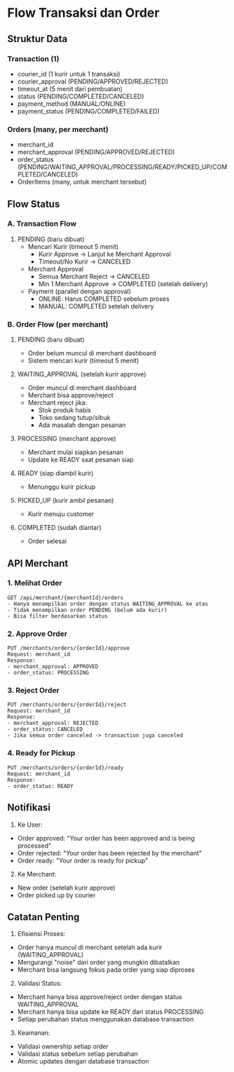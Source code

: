 # Flow Transaksi dan Order

## Struktur Data

### Transaction (1)
- courier_id (1 kurir untuk 1 transaksi)
- courier_approval (PENDING/APPROVED/REJECTED)
- timeout_at (5 menit dari pembuatan)
- status (PENDING/COMPLETED/CANCELED)
- payment_method (MANUAL/ONLINE)
- payment_status (PENDING/COMPLETED/FAILED)

### Orders (many, per merchant)
- merchant_id
- merchant_approval (PENDING/APPROVED/REJECTED)
- order_status (PENDING/WAITING_APPROVAL/PROCESSING/READY/PICKED_UP/COMPLETED/CANCELED)
- OrderItems (many, untuk merchant tersebut)

## Flow Status

### A. Transaction Flow
1. PENDING (baru dibuat)
   - Mencari Kurir (timeout 5 menit)
     * Kurir Approve -> Lanjut ke Merchant Approval
     * Timeout/No Kurir -> CANCELED
   - Merchant Approval
     * Semua Merchant Reject -> CANCELED
     * Min 1 Merchant Approve -> COMPLETED (setelah delivery)
   - Payment (parallel dengan approval)
     * ONLINE: Harus COMPLETED sebelum proses
     * MANUAL: COMPLETED setelah delivery

### B. Order Flow (per merchant)
1. PENDING (baru dibuat)
   - Order belum muncul di merchant dashboard
   - Sistem mencari kurir (timeout 5 menit)

2. WAITING_APPROVAL (setelah kurir approve)
   - Order muncul di merchant dashboard
   - Merchant bisa approve/reject
   - Merchant reject jika:
     * Stok produk habis
     * Toko sedang tutup/sibuk
     * Ada masalah dengan pesanan

3. PROCESSING (merchant approve)
   - Merchant mulai siapkan pesanan
   - Update ke READY saat pesanan siap

4. READY (siap diambil kurir)
   - Menunggu kurir pickup

5. PICKED_UP (kurir ambil pesanan)
   - Kurir menuju customer

6. COMPLETED (sudah diantar)
   - Order selesai

## API Merchant

### 1. Melihat Order
```
GET /api/merchant/{merchantId}/orders
- Hanya menampilkan order dengan status WAITING_APPROVAL ke atas
- Tidak menampilkan order PENDING (belum ada kurir)
- Bisa filter berdasarkan status
```

### 2. Approve Order
```
PUT /merchants/orders/{orderId}/approve
Request: merchant_id
Response:
- merchant_approval: APPROVED
- order_status: PROCESSING
```

### 3. Reject Order
```
PUT /merchants/orders/{orderId}/reject
Request: merchant_id
Response:
- merchant_approval: REJECTED
- order_status: CANCELED
- Jika semua order canceled -> transaction juga canceled
```

### 4. Ready for Pickup
```
PUT /merchants/orders/{orderId}/ready
Request: merchant_id
Response:
- order_status: READY
```

## Notifikasi

1. Ke User:
- Order approved: "Your order has been approved and is being processed"
- Order rejected: "Your order has been rejected by the merchant"
- Order ready: "Your order is ready for pickup"

2. Ke Merchant:
- New order (setelah kurir approve)
- Order picked up by courier

## Catatan Penting

1. Efisiensi Proses:
- Order hanya muncul di merchant setelah ada kurir (WAITING_APPROVAL)
- Mengurangi "noise" dari order yang mungkin dibatalkan
- Merchant bisa langsung fokus pada order yang siap diproses

2. Validasi Status:
- Merchant hanya bisa approve/reject order dengan status WAITING_APPROVAL
- Merchant hanya bisa update ke READY dari status PROCESSING
- Setiap perubahan status menggunakan database transaction

3. Keamanan:
- Validasi ownership setiap order
- Validasi status sebelum setiap perubahan
- Atomic updates dengan database transaction
